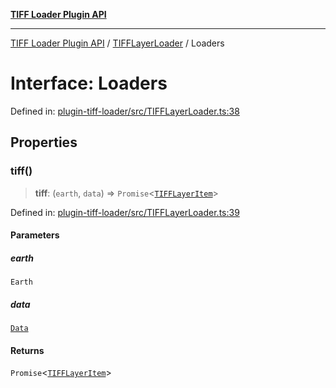 [**TIFF Loader Plugin API**](../../../../README.md)

***

[TIFF Loader Plugin API](../../../../README.md) / [TIFFLayerLoader](../README.md) / Loaders

# Interface: Loaders

Defined in: [plugin-tiff-loader/src/TIFFLayerLoader.ts:38](https://github.com/dde-platform/dde-earth/blob/1c662e264951e9ef40c572b3bb6146b318e5a126/packages/plugin-tiff-loader/src/TIFFLayerLoader.ts#L38)

## Properties

### tiff()

> **tiff**: (`earth`, `data`) => `Promise`\<[`TIFFLayerItem`](../../../../classes/TIFFLayerItem.md)\>

Defined in: [plugin-tiff-loader/src/TIFFLayerLoader.ts:39](https://github.com/dde-platform/dde-earth/blob/1c662e264951e9ef40c572b3bb6146b318e5a126/packages/plugin-tiff-loader/src/TIFFLayerLoader.ts#L39)

#### Parameters

##### earth

`Earth`

##### data

[`Data`](../../TIFFLayerItem/type-aliases/Data.md)

#### Returns

`Promise`\<[`TIFFLayerItem`](../../../../classes/TIFFLayerItem.md)\>
